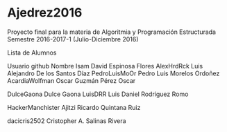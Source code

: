 # Ajedrez2016

Proyecto final para la materia de Algoritmia y Programación Estructurada
Semestre 2016-2017-1 (Julio-Diciembre 2016)

Lista de Alumnos

Usuario github      Nombre Isam David Espinosa Flores
AlexHrdRck          Luis Alejandro De los Santos Díaz
PedroLuisMoOr       Pedro Luis Morelos Ordoñez 
AcardiaWolfman      Oscar Guzmán Pérez Oscar

DulceGaona          Dulce Gaona 
LuisDRR             Luis Daniel Rodríguez Romo 




HackerManchister    Ajitzi Ricardo Quintana Ruiz























dacicris2502      Cristopher A. Salinas Rivera
